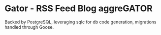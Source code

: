 # Gator - RSS Feed Blog aggreGATOR

Backed by PostgreSQL, leveraging sqlc for db code generation, migrations handled through Goose.
